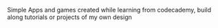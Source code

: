 Simple Apps and games created while learning from codecademy, build along tutorials or projects of my own design
